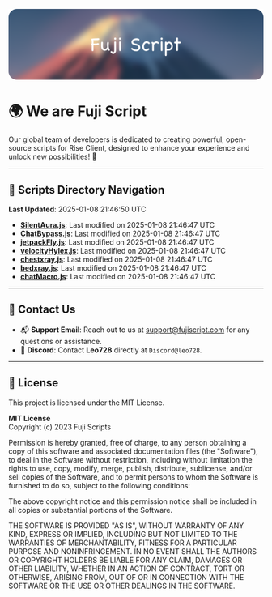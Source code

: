 ![Banner](.github/b.webp)

# 🌍 **We are Fuji Script**

Our global team of developers is dedicated to creating powerful, open-source scripts for Rise Client, designed to enhance your experience and unlock new possibilities! 🌟

---
<!-- SCRIPTS_NAVIGATION_START -->
## 📂 **Scripts Directory Navigation**

**Last Updated**: 2025-01-08 21:46:50 UTC

- **[SilentAura.js](scripts/SilentAura.js)**: Last modified on 2025-01-08 21:46:47 UTC
- **[ChatBypass.js](scripts/ChatBypass.js)**: Last modified on 2025-01-08 21:46:47 UTC
- **[jetpackFly.js](scripts/jetpackFly.js)**: Last modified on 2025-01-08 21:46:47 UTC
- **[velocityHylex.js](scripts/velocityHylex.js)**: Last modified on 2025-01-08 21:46:47 UTC
- **[chestxray.js](scripts/chestxray.js)**: Last modified on 2025-01-08 21:46:47 UTC
- **[bedxray.js](scripts/bedxray.js)**: Last modified on 2025-01-08 21:46:47 UTC
- **[chatMacro.js](scripts/chatMacro.js)**: Last modified on 2025-01-08 21:46:47 UTC

<!-- SCRIPTS_NAVIGATION_END -->

---

## 💬 **Contact Us**  
- 📬 **Support Email**: Reach out to us at [support@fujiscript.com](mailto:support@fujiscript.com) for any questions or assistance.  
- 💬 **Discord**: Contact **Leo728** directly at `Discord@leo728`.

---

## 📜 **License**

This project is licensed under the MIT License.  

**MIT License**  
Copyright (c) 2023 Fuji Scripts  

Permission is hereby granted, free of charge, to any person obtaining a copy of this software and associated documentation files (the "Software"), to deal in the Software without restriction, including without limitation the rights to use, copy, modify, merge, publish, distribute, sublicense, and/or sell copies of the Software, and to permit persons to whom the Software is furnished to do so, subject to the following conditions:  

The above copyright notice and this permission notice shall be included in all copies or substantial portions of the Software.  

THE SOFTWARE IS PROVIDED "AS IS", WITHOUT WARRANTY OF ANY KIND, EXPRESS OR IMPLIED, INCLUDING BUT NOT LIMITED TO THE WARRANTIES OF MERCHANTABILITY, FITNESS FOR A PARTICULAR PURPOSE AND NONINFRINGEMENT. IN NO EVENT SHALL THE AUTHORS OR COPYRIGHT HOLDERS BE LIABLE FOR ANY CLAIM, DAMAGES OR OTHER LIABILITY, WHETHER IN AN ACTION OF CONTRACT, TORT OR OTHERWISE, ARISING FROM, OUT OF OR IN CONNECTION WITH THE SOFTWARE OR THE USE OR OTHER DEALINGS IN THE SOFTWARE.  
